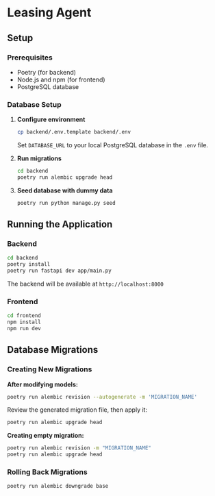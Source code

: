 # Leasing Agent

## Setup

### Prerequisites

- Poetry (for backend)
- Node.js and npm (for frontend)
- PostgreSQL database

### Database Setup

1. **Configure environment**

   ```bash
   cp backend/.env.template backend/.env
   ```

   Set `DATABASE_URL` to your local PostgreSQL database in the `.env` file.

2. **Run migrations**

   ```bash
   cd backend
   poetry run alembic upgrade head
   ```

3. **Seed database with dummy data**
   ```bash
   poetry run python manage.py seed
   ```

## Running the Application

### Backend

```bash
cd backend
poetry install
poetry run fastapi dev app/main.py
```

The backend will be available at `http://localhost:8000`

### Frontend

```bash
cd frontend
npm install
npm run dev
```

## Database Migrations

### Creating New Migrations

**After modifying models:**

```bash
poetry run alembic revision --autogenerate -m 'MIGRATION_NAME'
```

Review the generated migration file, then apply it:

```bash
poetry run alembic upgrade head
```

**Creating empty migration:**

```bash
poetry run alembic revision -m "MIGRATION_NAME"
poetry run alembic upgrade head
```

### Rolling Back Migrations

```bash
poetry run alembic downgrade base
```
